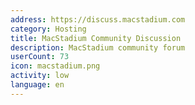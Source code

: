 ```yaml
---
address: https://discuss.macstadium.com
category: Hosting
title: MacStadium Community Discussion
description: MacStadium community forum
userCount: 73
icon: macstadium.png
activity: low
language: en
---
```

